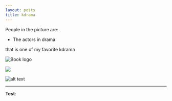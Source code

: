 ```yaml
---
layout: posts
title: kdrama
---
```



People in the picture are:
- The actors in drama


that is one of my favorite kdrama

![Book logo](../assets/download.jpg "kdrama picture")

<img src="../assets/images/download.jpg">

![alt text](../assets/images/download.jpg "")

---
**Test**: 
